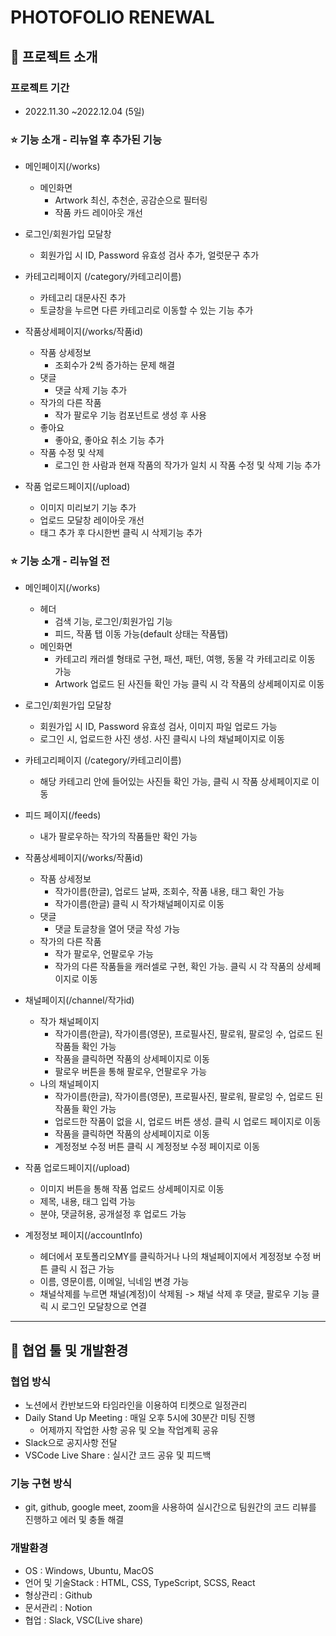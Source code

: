 # PHOTOFOLIO RENEWAL

## 🙂 프로젝트 소개

### 프로젝트 기간

- 2022.11.30 ~2022.12.04 (5일)

### ⭐ 기능 소개 - 리뉴얼 후 추가된 기능

- 메인페이지(/works)
  - 메인화면
    - Artwork 최신, 추천순, 공감순으로 필터링
    - 작품 카드 레이아웃 개선


- 로그인/회원가입 모달창
    - 회원가입 시 ID, Password 유효성 검사 추가, 얼럿문구 추가


- 카테고리페이지 (/category/카테고리이름)
    - 카테고리 대문사진 추가
    - 토글창을 누르면 다른 카테고리로 이동할 수 있는 기능 추가


- 작품상세페이지(/works/작품id)
  - 작품 상세정보
    - 조회수가 2씩 증가하는 문제 해결
  - 댓글
    - 댓글 삭제 기능 추가
  - 작가의 다른 작품
    - 작가 팔로우 기능 컴포넌트로 생성 후 사용
  - 좋아요
    - 좋아요, 좋아요 취소 기능 추가
  - 작품 수정 및 삭제
    - 로그인 한 사람과 현재 작품의 작가가 일치 시 작품 수정 및 삭제 기능 추가


- 작품 업로드페이지(/upload)
    - 이미지 미리보기 기능 추가
    - 업로드 모달창 레이아웃 개선
    - 태그 추가 후 다시한번 클릭 시 삭제기능 추가
    

### ⭐ 기능 소개 - 리뉴얼 전

- 메인페이지(/works)
  - 헤더
    - 검색 기능, 로그인/회원가입 기능
    - 피드, 작품 탭 이동 가능(default 상태는 작품탭)
  - 메인화면
    - 카테고리 캐러셀 형태로 구현, 패션, 패턴, 여행, 동물 각 카테고리로 이동 가능
    - Artwork 업로드 된 사진들 확인 가능 클릭 시 각 작품의 상세페이지로 이동


- 로그인/회원가입 모달창
    - 회원가입 시 ID, Password 유효성 검사, 이미지 파일 업로드 가능
    - 로그인 시, 업로드한 사진 생성. 사진 클릭시 나의 채널페이지로 이동


- 카테고리페이지 (/category/카테고리이름)
    - 해당 카테고리 안에 들어있는 사진들 확인 가능, 클릭 시 작품 상세페이지로 이동


- 피드 페이지(/feeds)
    - 내가 팔로우하는 작가의 작품들만 확인 가능


- 작품상세페이지(/works/작품id)
  - 작품 상세정보
    - 작가이름(한글), 업로드 날짜, 조회수, 작품 내용, 태그 확인 가능
    - 작가이름(한글) 클릭 시 작가채널페이지로 이동
  - 댓글
    - 댓글 토글창을 열어 댓글 작성 가능
  - 작가의 다른 작품
    - 작가 팔로우, 언팔로우 가능
    - 작가의 다른 작품들을 캐러셀로 구현, 확인 가능. 클릭 시 각 작품의 상세페이지로 이동


- 채널페이지(/channel/작가id)
  - 작가 채널페이지
    - 작가이름(한글), 작가이름(영문), 프로필사진, 팔로워, 팔로잉 수, 업로드 된 작품들 확인 가능
    - 작품을 클릭하면 작품의 상세페이지로 이동
    - 팔로우 버튼을 통해 팔로우, 언팔로우 가능
  - 나의 채널페이지
    - 작가이름(한글), 작가이름(영문), 프로필사진, 팔로워, 팔로잉 수, 업로드 된 작품들 확인 가능
    - 업로드한 작품이 없을 시, 업로드 버튼 생성. 클릭 시 업로드 페이지로 이동
    - 작품을 클릭하면 작품의 상세페이지로 이동
    - 계정정보 수정 버튼 클릭 시 계정정보 수정 페이지로 이동


- 작품 업로드페이지(/upload)
    - 이미지 버튼을 통해 작품 업로드 상세페이지로 이동
    - 제목, 내용, 태그 입력 가능
    - 분야, 댓글허용, 공개설정 후 업로드 가능


- 계정정보 페이지(/accountInfo)
    - 헤더에서 포토폴리오MY를 클릭하거나 나의 채널페이지에서 계정정보 수정 버튼 클릭 시 접근 가능
    - 이름, 영문이름, 이메일, 닉네임 변경 가능
    - 채널삭제를 누르면 채널(계정)이 삭제됨 -> 채널 삭제 후 댓글, 팔로우 기능 클릭 시 로그인 모달창으로 연결
    
---

## 🤼 협업 툴 및 개발환경

### 협업 방식

- 노션에서 칸반보드와 타임라인을 이용하여 티켓으로 일정관리
- Daily Stand Up Meeting : 매일 오후 5시에 30분간 미팅 진행
    - 어제까지 작업한 사항 공유 및 오늘 작업계획 공유
- Slack으로 공지사항 전달
- VSCode Live Share : 실시간 코드 공유 및 피드백


### 기능 구현 방식

- git, github, google meet, zoom을 사용하여 실시간으로 팀원간의 코드 리뷰를 진행하고 에러 및 충돌 해결


### 개발환경

- OS : Windows, Ubuntu, MacOS
- 언어 및 기술Stack : HTML, CSS, TypeScript, SCSS, React
- 형상관리 : Github
- 문서관리 : Notion
- 협업 : Slack, VSC(Live share)
